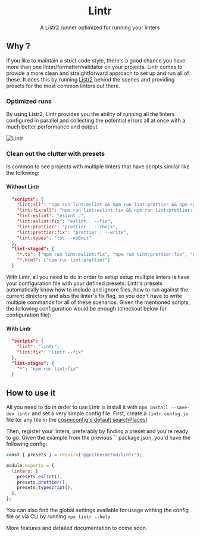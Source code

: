 <h1 align="center"> Lintr</h1>
<p align="center">A Listr2 runner optimized for running your linters</p>

## Why ❔

If you like to maintain a strict code style, there's a good chance you have more than one linter/formatter/validator on your projects. Lintr comes to provide a more clean and straightforward approach to set up and run all of these. It does this by running [Listr2](https://www.npmjs.com/package/listr2) behind the scenes and providing presets for the most common linters out there.

### Optimized runs

By using Listr2, Lintr provides you the ability of running all the linters configured in parallel and collecting the potential errors all at once with a much better performance and output.

![Lintr](https://i.imgur.com/Raub3aW.gif)

### Clean out the clutter with presets

Is common to see projects with multiple linters that have scripts similar like the following:

#### Without Lintr
```json
  "scripts": {
    "lint:all": "npm run lint:eslint && npm run lint:prettier && npm run lint:types",
    "lint:fix:all": "npm run lint:eslint:fix && npm run lint:prettier:fix && npm run lint:types",
    "lint:eslint": "eslint .",
    "lint:eslint:fix": "eslint . --fix",
    "lint:prettier": "prettier . --check",
    "lint:prettier:fix": "prettier . --write",
    "lint:types": "tsc --noEmit"
  },
  "lint-staged": {
    "*.ts": ["npm run lint:eslint:fix", "npm run lint:prettier:fix", "npm run lint:types"],
    "*.html": ["npm run lint:prettier"]
  }
```

With Lintr, all you need to do in order to setup setup multiple linters is have your configuration file with your defined presets. Lintr's presets automatically know how to include and ignore files, how to run against the current directory and also the linter's fix flag, so you don't have to write multiple commands for all of these scenarios. Given the mentioned scripts, the following configuration would be enough (checkout below for configuration file):

#### With Lintr
```json
  "scripts": {
    "lint": "lintr",
    "lint:fix": "lintr --fix"  
  },
  "lint-stages": {
    "*": "npm run lint:fix"
  }
```

## How to use it

All you need to do in order to use Lintr is install it with `npm install --save-dev lintr` and set a very simple config file.
First, create a `lintr.config.js` file (or any file in the [cosmiconfig's default searchPlaces](https://github.com/davidtheclark/cosmiconfig#cosmiconfigoptions))

Then, register your linters, preferably by finding a preset and you're ready to go. Given the example from the previous `` package.json, you'd have the following config:

```js
const { presets } = require('@guilhermetod/lintr');

module.exports = {
  linters: [
    presets.eslint(),
    presets.prettier(),
    presets.typescript(),
  ],
};
```

You can also find the global settings available for usage withing the config file or via CLI by running `npx lintr --help`.

More features and detailed documentation to come soon.
